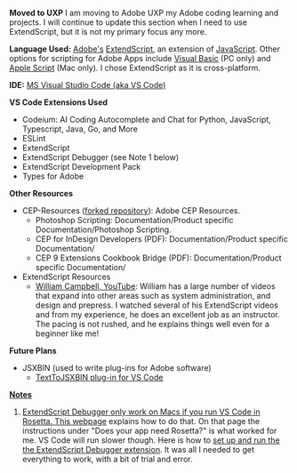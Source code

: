 <b>Moved to UXP</b>
I am moving to Adobe UXP my Adobe coding learning and projects. I will continue to update this section when I need to use ExtendScript, but it is not my primary focus any more. 

<b>Language Used:</b> <a href="https://www.adobe.com/home">Adobe's</a> <a href="https://exchange.adobe.com/apps/cc/108380/extendscript-developer-tools">ExtendScript</a>, an extension of <a href="https://www.w3schools.com/js/">JavaScript</a>.
Other options for scripting for Adobe Apps include <a href="https://learn.microsoft.com/en-us/dotnet/visual-basic/">Visual Basic</a> (PC only) and <a href="https://developer.apple.com/library/archive/documentation/AppleScript/Conceptual/AppleScriptLangGuide/introduction/ASLR_intro.html">Apple Script</a> (Mac only). I chose ExtendScript as it is cross-platform.

<b>IDE:</b> <a href="https://code.visualstudio.com/">MS Visual Studio Code (aka VS Code)</a>

<b>VS Code Extensions Used</b>
* Codeium: AI Coding Autocomplete and Chat for Python, JavaScript, Typescript, Java, Go, and More
* ESLint
* ExtendScript
* ExtendScript Debugger (see Note 1 below)
* ExtendScript Development Pack
* Types for Adobe

<b>Other Resources</b>
* CEP-Resources (<a href="https://github.com/Zuldaris/CEP-Resources">forked repository</a>): Adobe CEP Resources. 
  * Photoshop Scripting: Documentation/Product specific Documentation/Photoshop Scripting.
  * CEP for InDesign Developers (PDF): Documentation/Product specific Documentation/
  * CEP 9 Extensions Cookbook Bridge (PDF): Documentation/Product specific Documentation/
* ExtendScript Resources
  * <a href="https://www.youtube.com/@wc7">William Campbell, YouTube</a>: William has a large number of videos that expand into other areas such as system administration, and design and prepress. I watched several of his ExtendScript videos and from my experience, he does an excellent job as an instructor. The pacing is not rushed, and he explains things well even for a beginner like me!

<b>Future Plans</b>
* JSXBIN (used to write plug-ins for Adobe software)
  * <a href="https://marketplace.visualstudio.com/items?itemName=motionland.texttojsxbin">TextToJSXBIN plug-in for VS Code</b>

<b>Notes</b>
1.  ExtendScript Debugger only work on Macs if you run VS Code in Rosetta. <a href="https://support.apple.com/en-us/102527#:~:text=Rosetta%20is%20not%20an%20app,it%20like%20you%20normally%20would.">This webpage</a> explains how to do that. On that page the
    instructions under "Does your app need Rosetta?" is what worked for me. VS Code will run slower though.
    Here is how to <a href="https://extendscript.docsforadobe.dev/vscode-debugger/getting-started-with-vscode-debugger.html">set up and run the the ExtendScript Debugger extension</a>. It was all I needed to get everything to work, with a
    bit of trial and error.